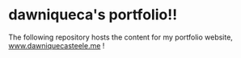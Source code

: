 # dawniqueca's portfolio!!

The following repository hosts the content for my portfolio website, www.dawniquecasteele.me !
